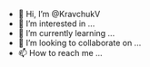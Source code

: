 - 👋 Hi, I’m @KravchukV
- 👀 I’m interested in ...
- 🌱 I’m currently learning ...
- 💞️ I’m looking to collaborate on ...
- 📫 How to reach me ...

<!---
KravchukV/KravchukV is a ✨ special ✨ repository because its `README.md` (this file) appears on your GitHub profile.
You can click the Preview link to take a look at your changes.
--->
